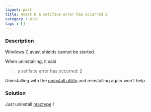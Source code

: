 ```yaml
---
layout: post
title: Avast 8 a setiface error has occurred 2
category : misc
tags : []
---
```


### Description

Windows 7, avast shields cannot be started.

When uninstalling, it said 

> a setiface error has occurred: 2

Uninstalling with the [uninstall utility](http://www.avast.com/uninstall-utility) and reinstalling again won't help.

### Solution

Just uninstall [mactype](https://code.google.com/p/mactype/) !